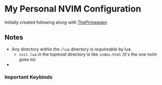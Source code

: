 # My Personal NVIM Configuration

Initially created following along with [ThePrimeagen](https://www.youtube.com/watch?v=w7i4amO_zaE&t=1152s)

## Notes

- Any directory within the `/lua` directory is *requireable* by lua.
    - `init.lua` in the topmost directory is like `index.html` (it's the one nvim goes to)
- 

### Important Keybinds
